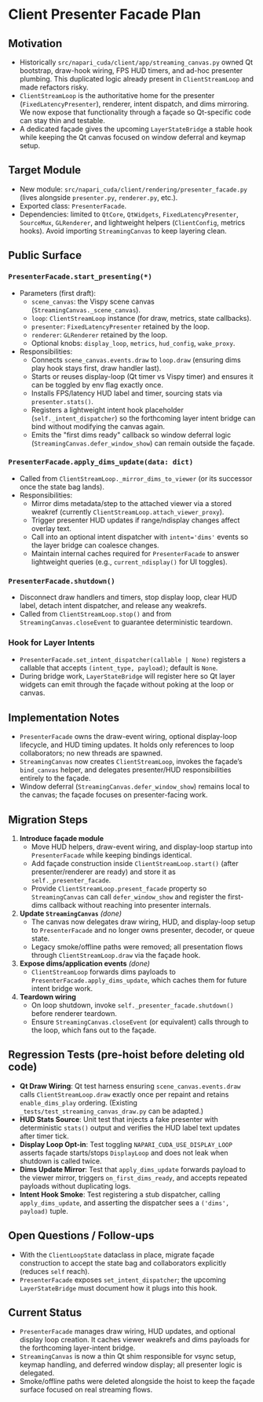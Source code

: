 # Client Presenter Facade Plan

## Motivation
- Historically `src/napari_cuda/client/app/streaming_canvas.py` owned Qt bootstrap, draw-hook wiring, FPS HUD timers, and ad-hoc presenter plumbing. This duplicated logic already present in `ClientStreamLoop` and made refactors risky.
- `ClientStreamLoop` is the authoritative home for the presenter (`FixedLatencyPresenter`), renderer, intent dispatch, and dims mirroring. We now expose that functionality through a façade so Qt-specific code can stay thin and testable.
- A dedicated façade gives the upcoming `LayerStateBridge` a stable hook while keeping the Qt canvas focused on window deferral and keymap setup.

## Target Module
- New module: `src/napari_cuda/client/rendering/presenter_facade.py` (lives alongside `presenter.py`, `renderer.py`, etc.).
- Exported class: `PresenterFacade`.
- Dependencies: limited to `QtCore`, `QtWidgets`, `FixedLatencyPresenter`, `SourceMux`, `GLRenderer`, and lightweight helpers (`ClientConfig`, metrics hooks). Avoid importing `StreamingCanvas` to keep layering clean.

## Public Surface
### `PresenterFacade.start_presenting(*)`
- Parameters (first draft):
  - `scene_canvas`: the Vispy scene canvas (`StreamingCanvas._scene_canvas`).
  - `loop`: `ClientStreamLoop` instance (for draw, metrics, state callbacks).
  - `presenter`: `FixedLatencyPresenter` retained by the loop.
  - `renderer`: `GLRenderer` retained by the loop.
  - Optional knobs: `display_loop`, `metrics`, `hud_config`, `wake_proxy`.
- Responsibilities:
  - Connects `scene_canvas.events.draw` to `loop.draw` (ensuring dims play hook stays first, draw handler last).
  - Starts or reuses display-loop (Qt timer vs Vispy timer) and ensures it can be toggled by env flag exactly once.
  - Installs FPS/latency HUD label and timer, sourcing stats via `presenter.stats()`.
  - Registers a lightweight intent hook placeholder (`self._intent_dispatcher`) so the forthcoming layer intent bridge can bind without modifying the canvas again.
  - Emits the "first dims ready" callback so window deferral logic (`StreamingCanvas.defer_window_show`) can remain outside the façade.

### `PresenterFacade.apply_dims_update(data: dict)`
- Called from `ClientStreamLoop._mirror_dims_to_viewer` (or its successor once the state bag lands).
- Responsibilities:
  - Mirror dims metadata/step to the attached viewer via a stored weakref (currently `ClientStreamLoop.attach_viewer_proxy`).
  - Trigger presenter HUD updates if range/ndisplay changes affect overlay text.
  - Call into an optional intent dispatcher with `intent='dims'` events so the layer bridge can coalesce changes.
  - Maintain internal caches required for `PresenterFacade` to answer lightweight queries (e.g., `current_ndisplay()` for UI toggles).

### `PresenterFacade.shutdown()`
- Disconnect draw handlers and timers, stop display loop, clear HUD label, detach intent dispatcher, and release any weakrefs.
- Called from `ClientStreamLoop.stop()` and from `StreamingCanvas.closeEvent` to guarantee deterministic teardown.

### Hook for Layer Intents
- `PresenterFacade.set_intent_dispatcher(callable | None)` registers a callable that accepts `(intent_type, payload)`; default is `None`.
- During bridge work, `LayerStateBridge` will register here so Qt layer widgets can emit through the façade without poking at the loop or canvas.

## Implementation Notes
- `PresenterFacade` owns the draw-event wiring, optional display-loop lifecycle, and HUD timing updates. It holds only references to loop collaborators; no new threads are spawned.
- `StreamingCanvas` now creates `ClientStreamLoop`, invokes the façade’s `bind_canvas` helper, and delegates presenter/HUD responsibilities entirely to the façade.
- Window deferral (`StreamingCanvas.defer_window_show`) remains local to the canvas; the façade focuses on presenter-facing work.

## Migration Steps
1. **Introduce façade module**
   - Move HUD helpers, draw-event wiring, and display-loop startup into `PresenterFacade` while keeping bindings identical.
   - Add façade construction inside `ClientStreamLoop.start()` (after presenter/renderer are ready) and store it as `self._presenter_facade`.
   - Provide `ClientStreamLoop.present_facade` property so `StreamingCanvas` can call `defer_window_show` and register the first-dims callback without reaching into presenter internals.
2. **Update `StreamingCanvas`** *(done)*
   - The canvas now delegates draw wiring, HUD, and display-loop setup to `PresenterFacade` and no longer owns presenter, decoder, or queue state.
   - Legacy smoke/offline paths were removed; all presentation flows through `ClientStreamLoop.draw` via the façade hook.
3. **Expose dims/application events** *(done)*
   - `ClientStreamLoop` forwards dims payloads to `PresenterFacade.apply_dims_update`, which caches them for future intent bridge work.
4. **Teardown wiring**
   - On loop shutdown, invoke `self._presenter_facade.shutdown()` before renderer teardown.
   - Ensure `StreamingCanvas.closeEvent` (or equivalent) calls through to the loop, which fans out to the façade.

## Regression Tests (pre-hoist before deleting old code)
- **Qt Draw Wiring**: Qt test harness ensuring `scene_canvas.events.draw` calls `ClientStreamLoop.draw` exactly once per repaint and retains `enable_dims_play` ordering. (Existing `_tests/test_streaming_canvas_draw.py` can be adapted.)
- **HUD Stats Source**: Unit test that injects a fake presenter with deterministic `stats()` output and verifies the HUD label text updates after timer tick.
- **Display Loop Opt-in**: Test toggling `NAPARI_CUDA_USE_DISPLAY_LOOP` asserts façade starts/stops `DisplayLoop` and does not leak when shutdown is called twice.
- **Dims Update Mirror**: Test that `apply_dims_update` forwards payload to the viewer mirror, triggers `on_first_dims_ready`, and accepts repeated payloads without duplicating logs.
- **Intent Hook Smoke**: Test registering a stub dispatcher, calling `apply_dims_update`, and asserting the dispatcher sees a `('dims', payload)` tuple.

## Open Questions / Follow-ups
- With the `ClientLoopState` dataclass in place, migrate façade construction to accept the state bag and collaborators explicitly (reduces `self` reach).
- `PresenterFacade` exposes `set_intent_dispatcher`; the upcoming `LayerStateBridge` must document how it plugs into this hook.

## Current Status
- `PresenterFacade` manages draw wiring, HUD updates, and optional display loop creation. It caches viewer weakrefs and dims payloads for the forthcoming layer-intent bridge.
- `StreamingCanvas` is now a thin Qt shim responsible for vsync setup, keymap handling, and deferred window display; all presenter logic is delegated.
- Smoke/offline paths were deleted alongside the hoist to keep the façade surface focused on real streaming flows.
